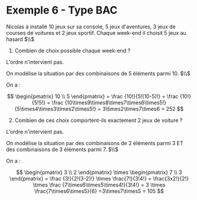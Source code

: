 # Exemple 6 - Type BAC

Nicolas à installé 10 jeux sur sa console, 5 jeux d'aventures, 3 jeux de courses de voitures et 2 jeux sportif. Chaque week-end il choisit 5 jeux au hasard $\\$


1. Combien de choix possible chaque week-end ?

<section class="hidden">

L'ordre n'intervient pas.


On modélise la situation par des combinaisons de 5 éléments parmi 10. $\\$

On a :

$$
    \begin{pmatrix}
    10 \\
    5 
    \end{pmatrix} = \frac {10!}{5!(10-5)!} = \frac {10!}{5!5!} = \frac {10\times9\times8\times7\times6\times5!}{5\times4\times3\times2\times5!} = 3\times2\times7\times6 = 252
$$

</section>

2. Combien de ces choix comportent-ils exactement 2 jeux de voiture ?


<section class="hidden">

L'ordre n'intervient pas.

On modélise la situation par des combinaisons de 2 éléments parmi 3 ET des combinaisons de 3 éléments parmi 7. $\\$

On a :

$$
    \begin{pmatrix}
    3 \\
    2 
    \end{pmatrix} \times
    \begin{pmatrix}
    7 \\
    3 
    \end{pmatrix} = \frac {3!}{2!(3-2)!} \times \frac{7!}{3!4!} = \frac{3x2!}{2!} \times \frac {7\times6\times5\times4!}{3!4!} = 3 \times \frac{7\times6\times5}{6} =3\times7\times5 = 105
$$

</section>

